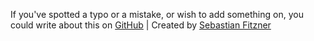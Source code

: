 If you've spotted a typo or a mistake, or wish to add something on, you could write about this on [GitHub](https://github.com/Sebastian-Fitzner/pg-website) | Created by [Sebastian Fitzner](https://github.com/Sebastian-Fitzner)